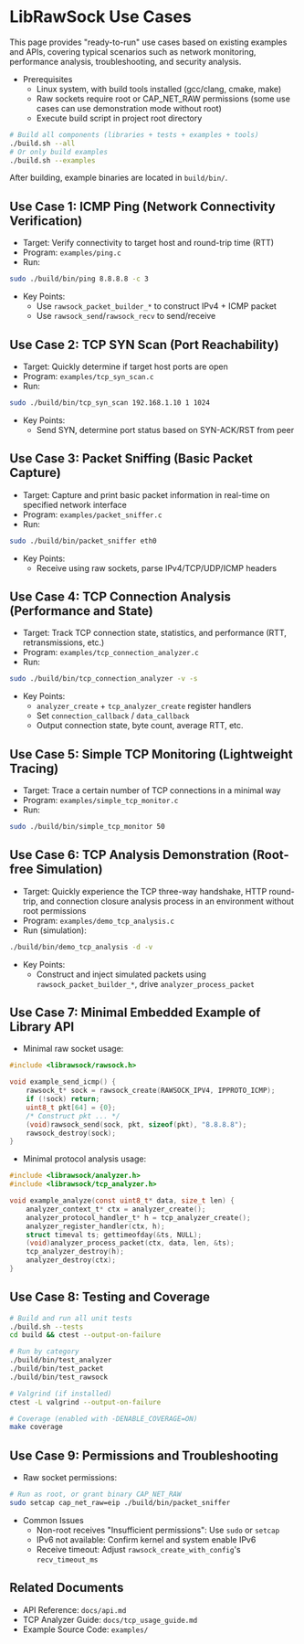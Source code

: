 # LibRawSock Use Cases

This page provides "ready-to-run" use cases based on existing examples and APIs, covering typical scenarios such as network monitoring, performance analysis, troubleshooting, and security analysis.

- Prerequisites
  - Linux system, with build tools installed (gcc/clang, cmake, make)
  - Raw sockets require root or CAP_NET_RAW permissions (some use cases can use demonstration mode without root)
  - Execute build script in project root directory

```bash
# Build all components (libraries + tests + examples + tools)
./build.sh --all
# Or only build examples
./build.sh --examples
```

After building, example binaries are located in `build/bin/`.

## Use Case 1: ICMP Ping (Network Connectivity Verification)

- Target: Verify connectivity to target host and round-trip time (RTT)
- Program: `examples/ping.c`
- Run:
```bash
sudo ./build/bin/ping 8.8.8.8 -c 3
```
- Key Points:
  - Use `rawsock_packet_builder_*` to construct IPv4 + ICMP packet
  - Use `rawsock_send`/`rawsock_recv` to send/receive

## Use Case 2: TCP SYN Scan (Port Reachability)

- Target: Quickly determine if target host ports are open
- Program: `examples/tcp_syn_scan.c`
- Run:
```bash
sudo ./build/bin/tcp_syn_scan 192.168.1.10 1 1024
```
- Key Points:
  - Send SYN, determine port status based on SYN-ACK/RST from peer

## Use Case 3: Packet Sniffing (Basic Packet Capture)

- Target: Capture and print basic packet information in real-time on specified network interface
- Program: `examples/packet_sniffer.c`
- Run:
```bash
sudo ./build/bin/packet_sniffer eth0
```
- Key Points:
  - Receive using raw sockets, parse IPv4/TCP/UDP/ICMP headers

## Use Case 4: TCP Connection Analysis (Performance and State)

- Target: Track TCP connection state, statistics, and performance (RTT, retransmissions, etc.)
- Program: `examples/tcp_connection_analyzer.c`
- Run:
```bash
sudo ./build/bin/tcp_connection_analyzer -v -s
```
- Key Points:
  - `analyzer_create` + `tcp_analyzer_create` register handlers
  - Set `connection_callback` / `data_callback`
  - Output connection state, byte count, average RTT, etc.

## Use Case 5: Simple TCP Monitoring (Lightweight Tracing)

- Target: Trace a certain number of TCP connections in a minimal way
- Program: `examples/simple_tcp_monitor.c`
- Run:
```bash
sudo ./build/bin/simple_tcp_monitor 50
```

## Use Case 6: TCP Analysis Demonstration (Root-free Simulation)

- Target: Quickly experience the TCP three-way handshake, HTTP round-trip, and connection closure analysis process in an environment without root permissions
- Program: `examples/demo_tcp_analysis.c`
- Run (simulation):
```bash
./build/bin/demo_tcp_analysis -d -v
```
- Key Points:
  - Construct and inject simulated packets using `rawsock_packet_builder_*`, drive `analyzer_process_packet`

## Use Case 7: Minimal Embedded Example of Library API

- Minimal raw socket usage:
```c
#include <librawsock/rawsock.h>

void example_send_icmp() {
    rawsock_t* sock = rawsock_create(RAWSOCK_IPV4, IPPROTO_ICMP);
    if (!sock) return;
    uint8_t pkt[64] = {0};
    /* Construct pkt ... */
    (void)rawsock_send(sock, pkt, sizeof(pkt), "8.8.8.8");
    rawsock_destroy(sock);
}
```

- Minimal protocol analysis usage:
```c
#include <librawsock/analyzer.h>
#include <librawsock/tcp_analyzer.h>

void example_analyze(const uint8_t* data, size_t len) {
    analyzer_context_t* ctx = analyzer_create();
    analyzer_protocol_handler_t* h = tcp_analyzer_create();
    analyzer_register_handler(ctx, h);
    struct timeval ts; gettimeofday(&ts, NULL);
    (void)analyzer_process_packet(ctx, data, len, &ts);
    tcp_analyzer_destroy(h);
    analyzer_destroy(ctx);
}
```

## Use Case 8: Testing and Coverage

```bash
# Build and run all unit tests
./build.sh --tests
cd build && ctest --output-on-failure

# Run by category
./build/bin/test_analyzer
./build/bin/test_packet
./build/bin/test_rawsock

# Valgrind (if installed)
ctest -L valgrind --output-on-failure

# Coverage (enabled with -DENABLE_COVERAGE=ON)
make coverage
```

## Use Case 9: Permissions and Troubleshooting

- Raw socket permissions:
```bash
# Run as root, or grant binary CAP_NET_RAW
sudo setcap cap_net_raw=eip ./build/bin/packet_sniffer
```
- Common Issues
  - Non-root receives "Insufficient permissions": Use `sudo` or `setcap`
  - IPv6 not available: Confirm kernel and system enable IPv6
  - Receive timeout: Adjust `rawsock_create_with_config`'s `recv_timeout_ms`

## Related Documents

- API Reference: `docs/api.md`
- TCP Analyzer Guide: `docs/tcp_usage_guide.md`
- Example Source Code: `examples/`